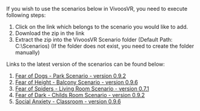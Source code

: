 If you wish to use the scenarios below in VivoosVR, you need to execute following steps:

1. Click on the link which belongs to the scenario you would like to add.
2. Download the zip in the link
3. Extract the zip into the VivoosVR Scenario folder (Default Path: C:\\Scenarios) (If the folder does not exist, you need to create the folder manually)

Links to the latest version of the scenarios can be found below:

1. [Fear of Dogs - Park Scenario - version 0.9.2](https://www.dropbox.com/sh/it30lye2e79l9qg/AACcIpCw0AaHZSBn_ESCSKrba?dl=0) 
2. [Fear of Height - Balcony Scenario - version 0.9.6](https://www.dropbox.com/sh/ahwumxzlpyncv2m/AABXWAHCyCWYKH5lOI8HhYAga?dl=0)
3. [Fear of Spiders - Living Room Scenario - version 0.7.1](https://www.dropbox.com/sh/vgy91s4kx15g0xc/AAAEaEp6MuMg_eBYXzafwghUa?dl=0)
4. [Fear of Dark - Childs Room Scenario - version 0.9.2](https://www.dropbox.com/sh/calap5uvcd1z4l3/AAAhWt5SSCt4mcN-nVcvmOyxa?dl=0)
5. [Social Anxiety - Classroom - version 0.9.6](https://www.dropbox.com/sh/rsmu6jaa30qjiqm/AAAd4YyPPkPOPpAJ6RVTFxj2a?dl=0)
